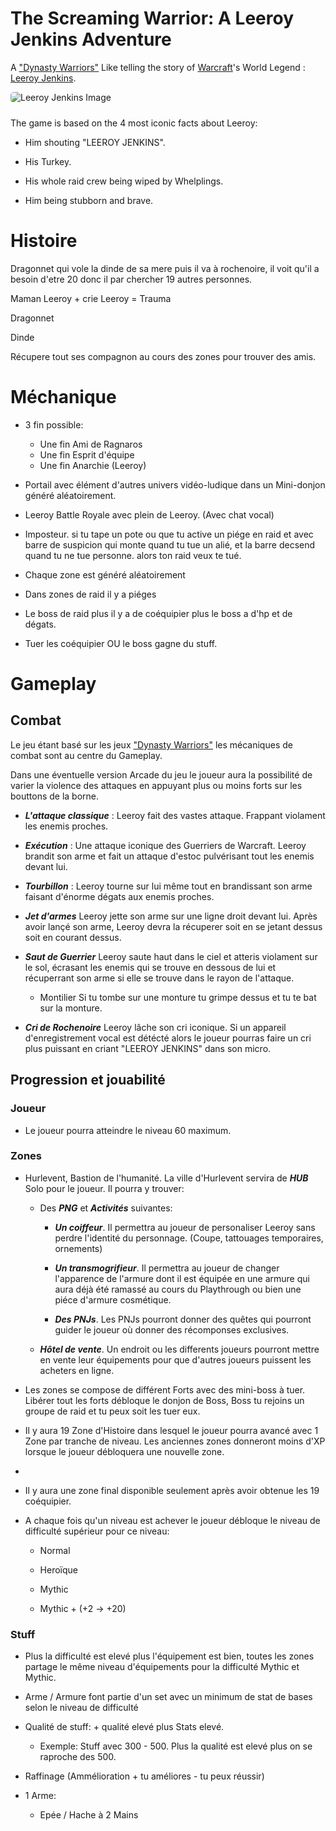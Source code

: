# The Screaming Warrior: A Leeroy Jenkins Adventure

A ["Dynasty Warriors"](https://en.wikipedia.org/wiki/Dynasty_Warriors) Like telling the story of [Warcraft](https://en.wikipedia.org/wiki/Warcraft)'s World Legend : [Leeroy Jenkins](https://en.wikipedia.org/wiki/Leeroy_Jenkins).

<img src="https://www.mamytwink.com/upload/news/2017/decembre/28/leeroy-jenkins.jpg" alt="Leeroy Jenkins Image" style="margin-bottom: 10px; border-radius: 5px">

The game is based on the 4 most iconic facts about Leeroy:

- Him shouting "LEEROY JENKINS".

- His Turkey.

- His whole raid crew being wiped by Whelplings.

- Him being stubborn and brave.

# Histoire

Dragonnet qui vole la dinde de sa mere puis il va à rochenoire, il voit qu'il a besoin d'etre 20 donc il par chercher 19 autres personnes.

Maman Leeroy + crie Leeroy = Trauma

Dragonnet

Dinde

Récupere tout ses compagnon au cours des zones pour trouver des amis.

# Méchanique

- 3 fin possible:
  - Une fin Ami de Ragnaros
  - Une fin Esprit d'équipe
  - Une fin Anarchie (Leeroy)

- Portail avec élément d'autres univers vidéo-ludique dans un Mini-donjon généré aléatoirement.

- Leeroy Battle Royale avec plein de Leeroy. (Avec chat vocal)

- Imposteur. si tu tape un pote ou que tu active un piége en raid et avec barre de suspicion qui monte quand tu tue un alié, et la barre decsend quand tu ne tue personne. alors ton raid veux te tué.

- Chaque zone est généré aléatoirement

- Dans zones de raid il y a piéges

- Le boss de raid plus il y a de coéquipier plus le boss a d'hp et de dégats.

- Tuer les coéquipier OU le boss gagne du stuff.

# Gameplay

## Combat

Le jeu étant basé sur les jeux ["Dynasty Warriors"](https://en.wikipedia.org/wiki/Dynasty_Warriors) les mécaniques de combat sont au centre du Gameplay.

Dans une éventuelle version Arcade du jeu le joueur aura la possibilité de varier la violence des attaques en appuyant plus ou moins forts sur les bouttons de la borne. 

- _**L'attaque classique**_ : Leeroy fait des vastes attaque. Frappant violament les enemis proches.

- _**Exécution**_ : Une attaque iconique des Guerriers de Warcraft. Leeroy brandit son arme et fait un attaque d'estoc pulvérisant tout les enemis devant lui.

- _**Tourbillon**_ : Leeroy tourne sur lui même tout en brandissant son arme faisant d'énorme dégats aux enemis proches.

- _**Jet d'armes**_ Leeroy jette son arme sur une ligne droit devant lui. Après avoir lançé son arme, Leeroy devra la récuperer soit en se jetant dessus soit en courant dessus.

- _**Saut de Guerrier**_ Leeroy saute haut dans le ciel et atteris violament sur le sol, écrasant les enemis qui se trouve en dessous de lui et récuperrant son arme si elle se trouve dans le rayon de l'attaque. 

  - Montilier Si tu tombe sur une monture tu grimpe dessus et tu te bat sur la monture.

- _**Cri de Rochenoire**_ Leeroy lâche son cri iconique. Si un appareil d'enregistrement vocal est détécté alors le joueur pourras faire un cri plus puissant en criant "LEEROY JENKINS" dans son micro.

## Progression et jouabilité

### Joueur

- Le joueur pourra atteindre le niveau 60 maximum.

### Zones

- Hurlevent, Bastion de l'humanité. La ville d'Hurlevent servira de _**HUB**_ Solo pour le joueur. Il pourra y trouver:

  - Des _**PNG**_ et _**Activités**_ suivantes:

    - _**Un coiffeur**_. Il permettra au joueur de personaliser Leeroy sans perdre l'identité du personnage. (Coupe, tattouages temporaires, ornements)

    - _**Un transmogrifieur**_. Il permettra au joueur de changer l'apparence de l'armure dont il est équipée en une armure qui aura déjà été ramassé au cours du Playthrough ou bien une piéce d'armure cosmétique.
    
    - _**Des PNJs**_. Les PNJs pourront donner des quêtes qui pourront guider le joueur où donner des récomponses exclusives.

  - _**Hôtel de vente**_. Un endroit ou les differents joueurs pourront mettre en vente leur équipements pour que d'autres joueurs puissent les acheters en ligne.

- Les zones se compose de différent Forts  avec des mini-boss à tuer. Libérer tout les forts débloque le donjon de Boss, Boss tu rejoins un groupe de raid et tu peux soit les tuer eux.

- Il y aura 19 Zone d'Histoire dans lesquel le joueur pourra avancé avec 1 Zone par tranche de niveau. Les anciennes zones donneront moins d'XP lorsque le joueur débloquera une nouvelle zone.

- 

- Il y aura une zone final disponible seulement après avoir obtenue les 19 coéquipier.

- A chaque fois qu'un niveau est achever le joueur débloque le niveau de difficulté supérieur pour ce niveau:

  - Normal

  - Heroïque

  - Mythic

  - Mythic + (+2 -> +20)

### Stuff

- Plus la difficulté est elevé plus l'équipement est bien, toutes les zones partage le même niveau d'équipements pour la difficulté Mythic et Mythic.

- Arme / Armure font partie d'un set avec un minimum de stat de bases selon le niveau de difficulté

- Qualité de stuff: + qualité elevé plus Stats elevé.

  - Exemple: Stuff avec 300 - 500. Plus la qualité est elevé plus on se raproche des 500.

- Raffinage (Ammélioration + tu améliores - tu peux réussir)

- 1 Arme:

  - Epée / Hache à 2 Mains
